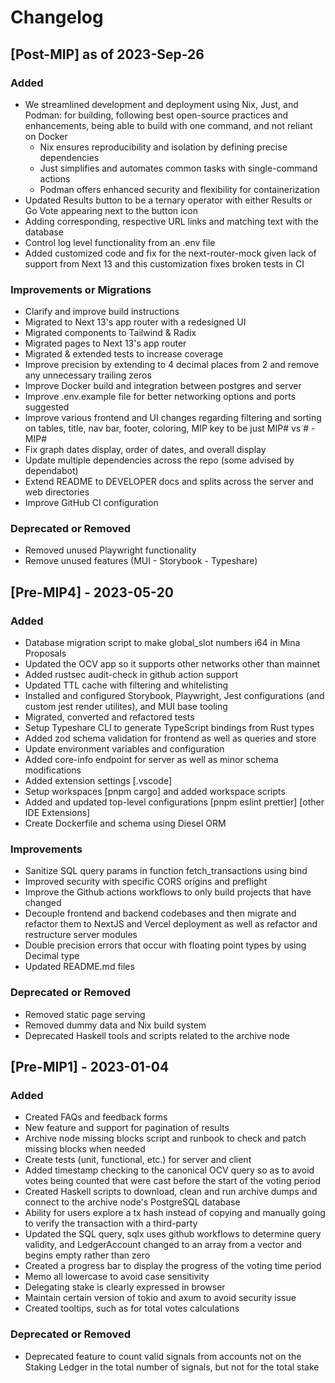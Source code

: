 # Changelog

## [Post-MIP] as of 2023-Sep-26

### Added
- We streamlined development and deployment using Nix, Just, and Podman: for building, following best open-source practices and enhancements, being able to build with one command, and not reliant on Docker
    - Nix ensures reproducibility and isolation by defining precise dependencies
    - Just simplifies and automates common tasks with single-command actions
    - Podman offers enhanced security and flexibility for containerization
- Updated Results button to be a ternary operator with either Results or Go Vote appearing next to the button icon
- Adding corresponding, respective URL links and matching text with the database
- Control log level functionality from an .env file
- Added customized code and fix for the next-router-mock given lack of support from Next 13 and this customization fixes broken tests in CI

### Improvements or Migrations
- Clarify and improve build instructions
- Migrated to Next 13's app router with a redesigned UI
- Migrated components to Tailwind & Radix
- Migrated pages to Next 13's app router
- Migrated & extended tests to increase coverage
- Improve precision by extending to 4 decimal places from 2 and remove any unnecessary trailing zeros
- Improve Docker build and integration between postgres and server
- Improve .env.example file for better networking options and ports suggested
- Improve various frontend and UI changes regarding filtering and sorting on tables, title, nav bar, footer, coloring, MIP key to be just MIP# vs # - MIP#
- Fix graph dates display, order of dates, and overall display
- Update multiple dependencies across the repo (some advised by dependabot)
- Extend README to DEVELOPER docs and splits across the server and web directories
- Improve GitHub CI configuration

### Deprecated or Removed
- Removed unused Playwright functionality
- Remove unused features (MUI - Storybook - Typeshare)

## [Pre-MIP4] - 2023-05-20

### Added
- Database migration script to make global_slot numbers i64 in Mina Proposals
- Updated the OCV app so it supports other networks other than mainnet
- Added rustsec audit-check in github action support
- Updated TTL cache with filtering and whitelisting
- Installed and configured Storybook, Playwright, Jest configurations (and custom jest render utilites), and MUI base tooling
- Migrated, converted and refactored tests
- Setup Typeshare CLI to generate TypeScript bindings from Rust types
- Added zod schema validation for frontend as well as queries and store
- Update environment variables and configuration
- Added core-info endpoint for server as well as minor schema modifications
- Added extension settings [.vscode]
- Setup workspaces [pnpm cargo] and added workspace scripts
- Added and updated top-level configurations [pnpm eslint prettier] [other IDE Extensions]
- Create Dockerfile and schema using Diesel ORM

### Improvements
- Sanitize SQL query params in function fetch_transactions using bind
- Improved security with specific CORS origins and preflight
- Improve the Github actions workflows to only build projects that have changed
- Decouple frontend and backend codebases and then migrate and refactor them to NextJS and Vercel deployment as well as refactor and restructure server modules
- Double precision errors that occur with floating point types by using Decimal type
- Updated README.md files

### Deprecated or Removed
- Removed static page serving
- Removed dummy data and Nix build system
- Deprecated Haskell tools and scripts related to the archive node

## [Pre-MIP1] - 2023-01-04

### Added
- Created FAQs and feedback forms
- New feature and support for pagination of results
- Archive node missing blocks script and runbook to check and patch missing blocks when needed
- Create tests (unit, functional, etc.) for server and client
- Added timestamp checking to the canonical OCV query so as to avoid votes being counted that were cast before the start of the voting period
- Created Haskell scripts to download, clean and run archive dumps and connect to the archive node's PostgreSQL database
- Ability for users explore a tx hash instead of copying and manually going to verify the transaction with a third-party
- Updated the SQL query, sqlx uses github workflows to determine query validity, and LedgerAccount changed to an array from a vector and begins empty rather than zero
- Created a progress bar to display the progress of the voting time period
- Memo all lowercase to avoid case sensitivity
- Delegating stake is clearly expressed in browser
- Maintain certain version of tokio and axum to avoid security issue
- Created tooltips, such as for total votes calculations

### Deprecated or Removed
- Deprecated feature to count valid signals from accounts not on the Staking Ledger in the total number of signals, but not for the total stake
